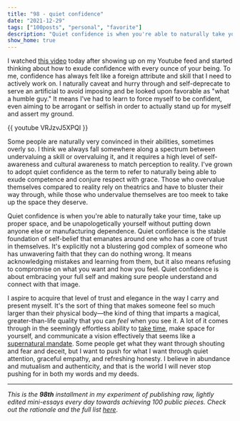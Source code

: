 ```yaml
---
title: "98 - quiet confidence"
date: "2021-12-29"
tags: ["100posts", "personal", "favorite"]
description: "Quiet confidence is when you're able to naturally take your time, take up proper space, and be unapologetically yourself without putting down anyone else or manufacturing dependence."
show_home: true
---
```


I watched [this video](https://youtu.be/VRJzvJ5XPQI) today after showing up on my Youtube feed and started thinking about how to exude confidence with every ounce of your being. To me, confidence has always felt like a foreign attribute and skill that I need to actively work on. I naturally caveat and hurry through and self-deprecate to serve an artificial to avoid imposing and be looked upon favorable as "what a humble guy." It means I've had to learn to force myself to be confident, even aiming to be arrogant or selfish in order to actually stand up for myself and assert my ground.

{{ youtube VRJzvJ5XPQI }}

Some people are naturally very convinced in their abilities, sometimes overly so. I think we always fall somewhere along a spectrum between undervaluing a skill or overvaluing it, and it requires a high level of self-awareness and cultural awareness to match perception to reality. I've grown to adopt quiet confidence as the term to refer to naturally being able to exude competence and conjure respect with grace. Those who overvalue themselves compared to reality rely on theatrics and have to bluster their way through, while those who undervalue themselves are too meek to take up the space they deserve. 

Quiet confidence is when you're able to naturally take your time, take up proper space, and be unapologetically yourself without putting down anyone else or manufacturing dependence. Quiet confidence is the stable foundation of self-belief that emanates around one who has a core of trust in themselves. It's explicitly not a blustering god complex of someone who has unwavering faith that they can do nothing wrong. It means acknowledging mistakes and learning from them, but it also means refusing to compromise on what you want and how you feel. Quiet confidence is about embracing your full self and making sure people understand and connect with that image.

I aspire to acquire that level of trust and elegance in the way I carry and present myself. It's the sort of thing that makes someone feel so much larger than their physical body—the kind of thing that imparts a magical, greater-than-life quality that you can *feel* when you see it. A lot of it comes through in the seemingly effortless ability to [take time](/experiments/100posts/reclaiming-time), make space for yourself, and communicate a vision effectively that seems like a [supernatural mandate](/experiments/100posts/glorious-purpose). Some people get what they want through shouting and fear and deceit, but I want to push for what I want through quiet attention, graceful empathy, and refreshing honesty. I believe in abundance and mutualism and authenticity, and that is the world I will never stop pushing for in both my words and my deeds.

---
*This is the **98th** installment in my experiment of publishing raw, lightly edited mini-essays every day towards achieving 100 public pieces. Check out the rationale and the full list [here](/experiments/100posts/)*.
